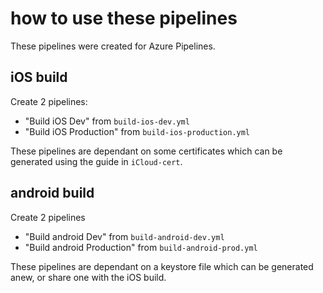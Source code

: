 # how to use these pipelines

These pipelines were created for Azure Pipelines.

## iOS build

Create 2 pipelines:
- "Build iOS Dev" from `build-ios-dev.yml`
- "Build iOS Production" from `build-ios-production.yml`

These pipelines are dependant on some certificates which can be generated using the guide in `iCloud-cert`.

## android build 

Create 2 pipelines
- "Build android Dev" from `build-android-dev.yml`
- "Build android Production" from `build-android-prod.yml`

These pipelines are dependant on a keystore file which can be generated anew, or share one with the iOS build.
